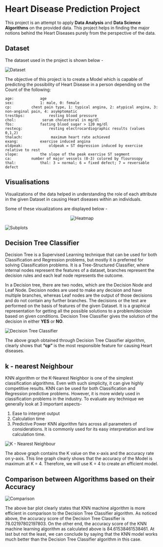 # Heart Disease Prediction Project

This project is an attempt to apply **Data Analysis** and **Data Science Algorithms** on the provided data. This project helps in finding the major notions behind the Heart Diseases purely from the perspective of the data. 

## Dataset

The dataset used in the project is shown below -

![Dataset](https://user-images.githubusercontent.com/78207021/181433126-bd6b3f33-45bc-48bd-be9b-31a8cbfd6ec7.png)

The objective of this project is to create a Model which is capable of predicting the possibility of Heart Disease in a person depending on the Count of the following:
```
age:			age
sex:			1: male, 0: female
cp:			chest pain type, 1: typical angina, 2: atypical angina, 3: non-anginal pain, 4: asymptomatic
trestbps:			resting blood pressure
chol:			 serum cholestoral in mg/dl
fbs:			fasting blood sugar > 120 mg/dl
restecg:			resting electrocardiographic results (values 0,1,2)
thalach:			 maximum heart rate achieved
exang:			exercise induced angina
oldpeak:			oldpeak = ST depression induced by exercise relative to rest
slope:			the slope of the peak exercise ST segment
ca:			number of major vessels (0-3) colored by flourosopy
thal:			thal: 3 = normal; 6 = fixed defect; 7 = reversable defect
```

## Visualisations

Visualizations of the data helped in understanding the role of each attribute in the given Dataset in causing Heart diseases within an individuals.

Some of these visualizations are displayed below - 

<p align = "center">
  <img src = "https://user-images.githubusercontent.com/78207021/181433244-4a763561-896c-4bbb-9a9b-d744dd6308e7.png" alt = "Heatmap">
</p>

![Subplots](https://user-images.githubusercontent.com/78207021/181433258-ca90eb40-fe0e-4cae-bc27-ab38c6586736.png)


## Decision Tree Classifier
Decision Tree is a Supervised Learning technique that can be used for both Classification and Regression problems, but mostly it is preferred for solving Classification problems. It is a Tree-Structured Classifier, where internal nodes represent the features of a dataset, branches represent the decision rules and each leaf node represents the outcome.

In a Decision tree, there are two nodes, which are the Decision Node and Leaf Node. Decision nodes are used to make any decision and have multiple branches, whereas Leaf nodes are the output of those decisions and do not contain any further branches. The decisions or the test are performed on the basis of features of the given Dataset. It is a graphical representation for getting all the possible solutions to a problem/decision based on given conditions. Decision Tree Classifier gives the solution of the decision in either **YES** or **NO**.

![Decision Tree Classifier](https://user-images.githubusercontent.com/78207021/181433161-626fcd50-6302-48a7-91ab-fafb9592ae1b.png)

The above graph obtained through Decision Tree Classifier algorithm, clearly shows that **“cp”** is the most responsible feature for causing Heart diseases. 

## k - nearest Neighbour

KNN algorithm or the K-Nearest Neighbor is one of the simplest classification algorithms. Even with such simplicity, it can give highly competitive results.
KNN can be used for both Classification and Regression predictive problems. However, it is more widely used in classification problems in the industry. To evaluate any technique we generally look at 3 important aspects-
1. Ease to interpret output
2. Calculation time
3. Predictive Power
KNN algorithm fairs across all parameters of considerations. It is commonly used for its easy interpretation and low calculation time.

![K - Nearest Neighbour](https://user-images.githubusercontent.com/78207021/181433188-63166900-5b15-4114-a6eb-d69487272e7e.png)

The above graph contains the K value on the x-axis and the accuracy rate on y-axis. This line graph clearly shows that the accuracy of the Model is maximum at K = 4. Therefore, we will use K = 4 to create an efficient model. 

## Comparison between Algorithms based on their Accuracy

![Comparison](https://user-images.githubusercontent.com/78207021/181433195-11b08057-fca6-462c-83bc-25dcba00ec4d.png)

The above bar plot clearly states that KNN machine algorithm is more efficient in comparison to the Decision Tree Classifier algorithm.
As noticed above, the accuracy score of the Decision Tree Classifier is 78.02197802197803. On the other end, the accuracy score of the KNN machine learning algorithm as calculated above is 84.61538461538461. At last but not the least, we can conclude by saying that the KNN model works much better than the Decision Tree Classifier algorithm in this case. 



